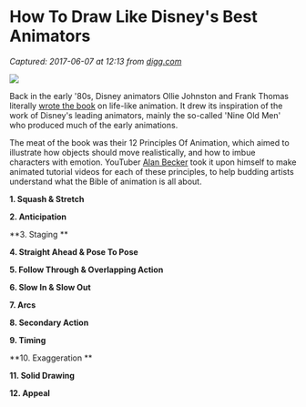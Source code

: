 # How To Draw Like Disney's Best Animators

_Captured: 2017-06-07 at 12:13 from [digg.com](https://digg.com/2015/12-principles-animation-ollie-johnston-frank-thomas-alan-becker)_

![](http://static.digg.com/images/9b6b415baa5c434b9dd202b710ea8f49_7a0d8b56e298429aa27aff1ed35217e9_header.jpeg)

​Back in the early '80s, Disney animators Ollie Johnston and Frank Thomas literally [wrote the book](http://www.amazon.com/Illusion-Life-Disney-Animation/dp/0786860707/ref=sr_1_1?ie=UTF8&qid=1428428626&sr=8-1&keywords=illusion+of+life) on life-like animation. It drew its inspiration of the work of Disney's leading animators, mainly the so-called 'Nine Old Men' who produced much of the early animations.

The meat of the book was their 12 Principles Of Animation, which aimed to illustrate how objects should move realistically, and how to imbue characters with emotion. YouTuber [Alan Becker](https://www.youtube.com/channel/UCAxYH9DWyVmMpS9NgyxoTFQ) took it upon himself to make animated tutorial videos for each of these principles, to help budding artists understand what the Bible of animation is all about.​

**1\. Squash & Stretch**

**2\. Anticipation**

**3\. Staging **

**4\. Straight Ahead & Pose To Pose**

**5\. Follow Through & Overlapping Action**

**6\. Slow In & Slow Out**

**7\. Arcs**

**8\. Secondary Action**

**9\. Timing**

**10\. Exaggeration **

**11\. Solid Drawing**

**12\. Appeal**

